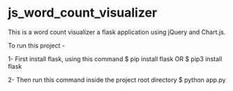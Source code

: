 # js_word_count_visualizer
This is a word count visualizer a flask application using jQuery and Chart.js.

To run this project -

1- First install flask, using this command
    $ pip install flask 
    OR
    $ pip3 install flask

2- Then run this command inside the project root directory
    $ python app.py
